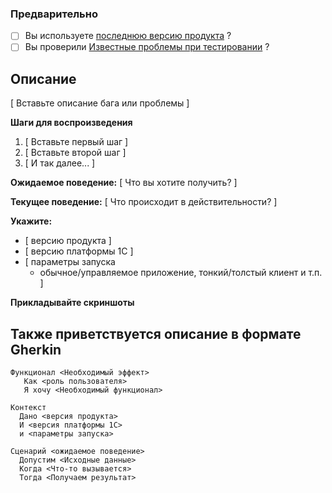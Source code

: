 ### Предварительно

* [ ] Вы используете [последнюю версию продукта](https://github.com/xDrivenDevelopment/xUnitFor1C/tree/develop)  ?
* [ ] Вы проверили [Известные проблемы при тестировании](https://github.com/xDrivenDevelopment/xUnitFor1C/wiki/%D0%98%D0%B7%D0%B2%D0%B5%D1%81%D1%82%D0%BD%D1%8B%D0%B5-%D0%BF%D1%80%D0%BE%D0%B1%D0%BB%D0%B5%D0%BC%D1%8B-%D0%BF%D1%80%D0%B8-%D1%82%D0%B5%D1%81%D1%82%D0%B8%D1%80%D0%BE%D0%B2%D0%B0%D0%BD%D0%B8%D0%B8) ?

## Описание

[ Вставьте описание бага или проблемы ]

**Шаги для воспроизведения**

1. [ Вставьте первый шаг ]
2. [ Вставьте второй шаг ]
3. [ И так далее... ]

**Ожидаемое поведение:** [ Что вы хотите получить? ]

**Текущее поведение:** [ Что происходит в действительности? ]

**Укажите:**
* [ версию продукта ]
* [ версию платформы 1С ]
* [ параметры запуска
  * обычное/управляемое приложение, тонкий/толстый клиент и т.п. ]

**Прикладывайте скриншоты**

## Также приветствуется описание в формате Gherkin

```Gherkin
Функционал <Необходимый эффект>
   Как <роль пользователя>
   Я хочу <Необходимый функционал>

Контекст
  Дано <версия продукта>
  И <версия платформы 1С>
  и <параметры запуска>

Сценарий <ожидаемое поведение>
  Допустим <Исходные данные>
  Когда <Что-то вызывается>
  Тогда <Получаем результат>

```

